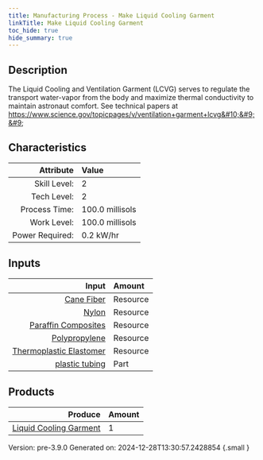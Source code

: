 ```yaml
---
title: Manufacturing Process - Make Liquid Cooling Garment
linkTitle: Make Liquid Cooling Garment
toc_hide: true
hide_summary: true
---
```


## Description
 The Liquid Cooling and Ventilation Garment (LCVG) serves to regulate the transport &#10;&#9;&#9;&#9;water-vapor from the body and maximize thermal conductivity to maintain astronaut comfort.&#10;&#9;&#9;&#9;See technical papers at https://www.science.gov/topicpages/v/ventilation+garment+lcvg&#10;&#9;&#9;

## Characteristics

| Attribute      | Value |
|--------:|:------|
|Skill Level:|2|
|Tech Level:|2|
|Process Time:|100.0 millisols|
|Work Level:|100.0 millisols|
|Power Required:|0.2 kW/hr|

## Inputs

| Input      | Amount |
|--------:|:------|
|[Cane Fiber](/docs/definitions/resource/cane-fiber)|Resource|0.5 kg|
|[Nylon](/docs/definitions/resource/nylon)|Resource|0.2 kg|
|[Paraffin Composites](/docs/definitions/resource/paraffin-composites)|Resource|0.15 kg|
|[Polypropylene](/docs/definitions/resource/polypropylene)|Resource|0.1 kg|
|[Thermoplastic Elastomer](/docs/definitions/resource/thermoplastic-elastomer)|Resource|0.4 kg|
|[plastic tubing](/docs/definitions/part/plastic-tubing)|Part|3|

## Products


| Produce      | Amount |
|--------:|:------|
|[Liquid Cooling Garment](/docs/definitions/part/liquid-cooling-garment)|1|


Version: pre-3.9.0 Generated on: 2024-12-28T13:30:57.2428854
{.small }

